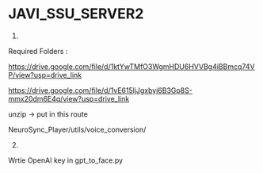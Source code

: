 # JAVI_SSU_SERVER2

1.
Required Folders :

https://drive.google.com/file/d/1ktYwTMfO3WgmHDU6HVVBg4iBBmcq74VP/view?usp=drive_link

https://drive.google.com/file/d/1vE615ljJgxbyj6B3Gp8S-mmx20dm6E4q/view?usp=drive_link


unzip -> put in this route

NeuroSync_Player/utils/voice_conversion/

2.
Wrtie OpenAI key in gpt_to_face.py
